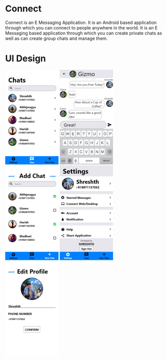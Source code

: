 # Connect
 Connect is an E Messaging Application. It is an Android based application through which you can connect to people anywhere in the world.
 It is an E Messaging based application through which you can create private chats as well as can create group chats and manage them.

# UI Design
 <p>
 <img src = "Connect UI/Chat Home.png" width = 171>
  <img src = "Connect UI/Chat Activity.png" width = 171>
  <img src = "Connect UI/Create New Chat.png" width = 171>
  <img src = "Connect UI/Settings.png" width = 171>
  <img src = "Connect UI/Add User Details.png" width = 171>
</p>
